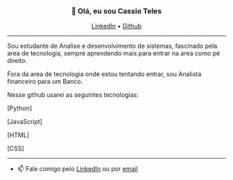<h3 align="center">👋 Olá, eu sou Cassio Teles</h3>

<p align="center">
  <a href="https://www.linkedin.com/in/cassio-rodrigo-teles">LinkedIn</a> •
  <a href="https://github.com/cassio-teles">Github</a>
</p>

---
Sou  estudante de Analise e desenvolvimento de sistemas, fascinado pela area de tecnologia, sempre aprendendo mais para entrar na area como pé direito.

Fora da area de tecnologia onde estou tentando entrar, sou Analista financeiro para um Banco.

Nesse github usarei as seguintes tecnologias:

[Python]

[JavaScript]

[HTML]

[CSS]  

---

- 📫 Fale comigo pelo [LinkedIn](https://www.linkedin.com/in/cassio-rodrigo-teles_) ou por [email](didigoca@live.com)

